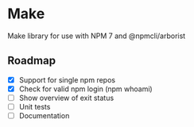# Make

Make library for use with NPM 7 and @npmcli/arborist

## Roadmap

- [x] Support for single npm repos
- [x] Check for valid npm login (npm whoami)
- [ ] Show overview of exit status
- [ ] Unit tests
- [ ] Documentation

